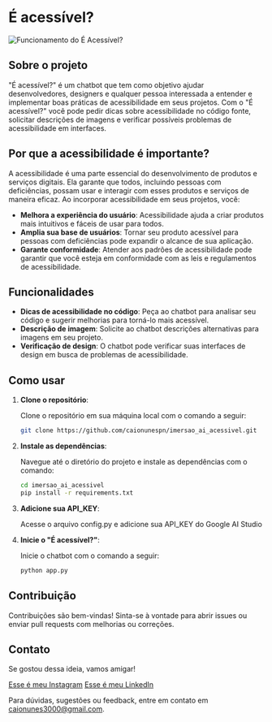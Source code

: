 # É acessível?

![Funcionamento do É Acessível?](https://github.com/caionunespn/imersao_ai_acessivel/blob/main/e-acessivel.gif?raw=true)

## Sobre o projeto

"É acessível?" é um chatbot que tem como objetivo ajudar desenvolvedores, designers e qualquer pessoa interessada a entender e implementar boas práticas de acessibilidade em seus projetos. Com o "É acessível?" você pode pedir dicas sobre acessibilidade no código fonte, solicitar descrições de imagens e verificar possíveis problemas de acessibilidade em interfaces.

## Por que a acessibilidade é importante?

A acessibilidade é uma parte essencial do desenvolvimento de produtos e serviços digitais. Ela garante que todos, incluindo pessoas com deficiências, possam usar e interagir com esses produtos e serviços de maneira eficaz. Ao incorporar acessibilidade em seus projetos, você:

- **Melhora a experiência do usuário**: Acessibilidade ajuda a criar produtos mais intuitivos e fáceis de usar para todos.
- **Amplia sua base de usuários**: Tornar seu produto acessível para pessoas com deficiências pode expandir o alcance de sua aplicação.
- **Garante conformidade**: Atender aos padrões de acessibilidade pode garantir que você esteja em conformidade com as leis e regulamentos de acessibilidade.

## Funcionalidades

- **Dicas de acessibilidade no código**: Peça ao chatbot para analisar seu código e sugerir melhorias para torná-lo mais acessível.
- **Descrição de imagem**: Solicite ao chatbot descrições alternativas para imagens em seu projeto.
- **Verificação de design**: O chatbot pode verificar suas interfaces de design em busca de problemas de acessibilidade.

## Como usar

1. **Clone o repositório**:

   Clone o repositório em sua máquina local com o comando a seguir:

   ```bash
   git clone https://github.com/caionunespn/imersao_ai_acessivel.git
   ```

2. **Instale as dependências**:

    Navegue até o diretório do projeto e instale as dependências com o comando:

    ```bash
    cd imersao_ai_acessivel
    pip install -r requirements.txt
    ```

3. **Adicione sua API_KEY**:

    Acesse o arquivo config.py e adicione sua API_KEY do Google AI Studio

4. **Inicie o "É acessível?"**:

    Inicie o chatbot com o comando a seguir:

    ```bash
    python app.py
    ```

## Contribuição

Contribuições são bem-vindas! Sinta-se à vontade para abrir issues ou enviar pull requests com melhorias ou correções.

## Contato

Se gostou dessa ideia, vamos amigar!

[Esse é meu Instagram](https://instagram.com/caionunespn)
[Esse é meu LinkedIn](www.linkedin.com/in/caio-nunes-08b51317b)

Para dúvidas, sugestões ou feedback, entre em contato em caionunes3000@gmail.com.